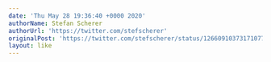 ```yaml
---
date: 'Thu May 28 19:36:40 +0000 2020'
authorName: Stefan Scherer
authorUrl: 'https://twitter.com/stefscherer'
originalPost: 'https://twitter.com/stefscherer/status/1266091037317107713'
layout: like
---
```

